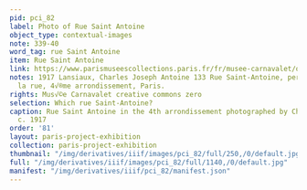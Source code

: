 ```yaml
---
pid: pci_82
label: Photo of Rue Saint Antoine
object_type: contextual-images
note: 339-40
word_tag: rue Saint Antoine
item: Rue Saint Antoine
link: https://www.parismuseescollections.paris.fr/fr/musee-carnavalet/oeuvres/133-rue-saint-antoine-perspective-de-la-rue-4eme-arrondissement-paris#infos-principales
notes: 1917 Lansiaux, Charles Joseph Antoine 133 Rue Saint-Antoine, perspective de
  la rue, 4√®me arrondissement, Paris.
rights: Mus√©e Carnavalet creative commons zero
selection: Which rue Saint-Antoine?
caption: Rue Saint Antoine in the 4th arrondissement photographed by Charles Lansiaux,
  c. 1917
order: '81'
layout: paris-project-exhibition
collection: paris-project-exhibition
thumbnail: "/img/derivatives/iiif/images/pci_82/full/250,/0/default.jpg"
full: "/img/derivatives/iiif/images/pci_82/full/1140,/0/default.jpg"
manifest: "/img/derivatives/iiif/pci_82/manifest.json"
---
```

